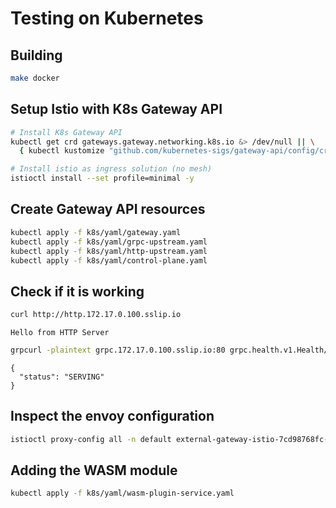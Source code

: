 # Testing on Kubernetes

## Building

```bash
make docker
```

## Setup Istio with K8s Gateway API

```bash
# Install K8s Gateway API
kubectl get crd gateways.gateway.networking.k8s.io &> /dev/null || \
  { kubectl kustomize "github.com/kubernetes-sigs/gateway-api/config/crd?ref=v1.0.0" | kubectl apply -f -; }

# Install istio as ingress solution (no mesh)
istioctl install --set profile=minimal -y
```

## Create Gateway API resources

```bash
kubectl apply -f k8s/yaml/gateway.yaml
kubectl apply -f k8s/yaml/grpc-upstream.yaml
kubectl apply -f k8s/yaml/http-upstream.yaml
kubectl apply -f k8s/yaml/control-plane.yaml
```

## Check if it is working

```bash
curl http://http.172.17.0.100.sslip.io
```
```text
Hello from HTTP Server
```

```bash
grpcurl -plaintext grpc.172.17.0.100.sslip.io:80 grpc.health.v1.Health/Check`
```
```text
{
  "status": "SERVING"
}
```

## Inspect the envoy configuration

```bash
istioctl proxy-config all -n default external-gateway-istio-7cd98768fc-g95gh -o json | copyfile
```

## Adding the WASM module

```bash
kubectl apply -f k8s/yaml/wasm-plugin-service.yaml
```
